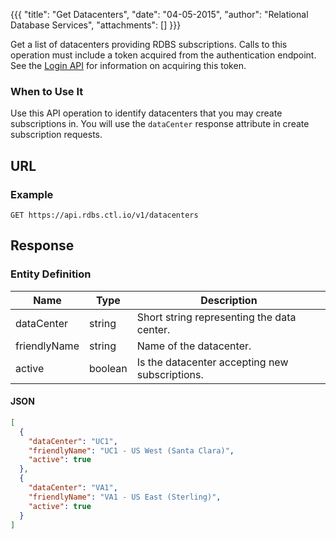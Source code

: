 {{{
  "title": "Get Datacenters",
  "date": "04-05-2015",
  "author": "Relational Database Services",
  "attachments": []
}}}

Get a list of datacenters providing RDBS subscriptions. Calls to this operation must include a token acquired from the authentication endpoint. See the [Login API](../Authentication/login.md) for information on acquiring this token.

### When to Use It

Use this API operation to identify datacenters that you may create subscriptions in. You will use the `dataCenter` response attribute in create subscription requests.

## URL

### Example

    GET https://api.rdbs.ctl.io/v1/datacenters

## Response

### Entity Definition

| Name | Type | Description |
| --- | --- | --- |
| dataCenter | string | Short string representing the data center. |
| friendlyName | string | Name of the datacenter. |
| active | boolean | Is the datacenter accepting new subscriptions. |

#### JSON

```json
[
  {
    "dataCenter": "UC1",
    "friendlyName": "UC1 - US West (Santa Clara)",
    "active": true
  },
  {
    "dataCenter": "VA1",
    "friendlyName": "VA1 - US East (Sterling)",
    "active": true
  }
]
```
